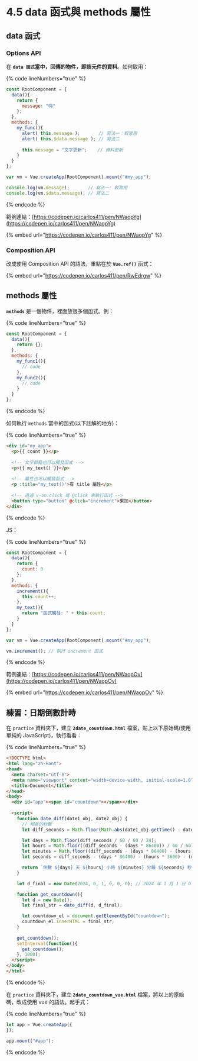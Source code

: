 # 4.5 data 函式與 methods 屬性

## data 函式

### Options API

在 **`data 函式`**當中，回傳的物件，即該**元件的資料**。如何取用：

{% code lineNumbers="true" %}
```javascript
const RootComponent = {
  data(){
    return {
      message: "嗨"
    };
  },
  methods: {
    my_func(){
      alert( this.message );       // 寫法一：較常用
      alert( this.$data.message ); // 寫法二
      
      this.message = "文字更新";    // 資料更新
    }
  }
};

var vm = Vue.createApp(RootComponent).mount("#my_app");

console.log(vm.message);       // 寫法一: 較常用
console.log(vm.$data.message); // 寫法二
```
{% endcode %}



範例連結：[https://codepen.io/carlos411/pen/NWaopYg](https://codepen.io/carlos411/pen/NWaopYg)

{% embed url="https://codepen.io/carlos411/pen/NWaopYg" %}



### Composition API

改成使用 Composition API 的語法，重點在於 **`Vue.ref()`** 函式：

{% embed url="https://codepen.io/carlos411/pen/RwEdrgw" %}



## methods 屬性

**`methods`** 是一個物件，裡面放很多個函式。例：

{% code lineNumbers="true" %}
```javascript
const RootComponent = {
  data(){
    return {};
  },
  methods: {
    my_func1(){
      // code
    },
    my_func2(){
      // code
    }
  }
};
```
{% endcode %}



如何執行 `methods` 當中的函式(以下註解的地方)：

{% code lineNumbers="true" %}
```html
<div id="my_app">
  <p>{{ count }}</p>
  
  <!-- 文字節點也可以觸發函式 -->
  <p>{{ my_text() }}</p>
  
  <!-- 屬性也可以觸發函式 -->
  <p :title="my_text()">有 title 屬性</p>
  
  <!-- 透過 v-on:click 或 @click 來執行函式 -->
  <button type="button" @click="increment">累加</button>
</div>
```
{% endcode %}

JS：

{% code lineNumbers="true" %}
```javascript
const RootComponent = {
  data(){
    return {
      count: 0
    };
  },
  methods: {
    increment(){
      this.count++;
    },
    my_text(){
      return "函式觸發: " + this.count;
    }
  }
};

var vm = Vue.createApp(RootComponent).mount("#my_app");

vm.increment(); // 執行 increment 函式
```
{% endcode %}



範例連結：[https://codepen.io/carlos411/pen/NWaopOv](https://codepen.io/carlos411/pen/NWaopOv)

{% embed url="https://codepen.io/carlos411/pen/NWaopOv" %}



## 練習：日期倒數計時

在 `practice` 資料夾下，建立 **`2date_countdown.html`** 檔案，貼上以下原始碼(使用單純的 JavaScript)，執行看看：

{% code lineNumbers="true" %}
```html
<!DOCTYPE html>
<html lang="zh-Hant">
<head>
  <meta charset="utf-8">
  <meta name="viewport" content="width=device-width, initial-scale=1.0">
  <title>Document</title>
</head>
<body>
  <div id="app"><span id="countdown"></span></div>
  
  <script>
    function date_diff(date1_obj, date2_obj) {
      // 相差的秒數
      let diff_seconds = Math.floor(Math.abs(date1_obj.getTime() - date2_obj.getTime()) / 1000);

      let days = Math.floor(diff_seconds / 60 / 60 / 24);
      let hours = Math.floor((diff_seconds - (days * 86400)) / 60 / 60);
      let minutes = Math.floor((diff_seconds - (days * 86400) - (hours * 3600)) / 60);
      let seconds = diff_seconds - (days * 86400) - (hours * 3600) - (minutes * 60);

      return `倒數 ${days} 天 ${hours} 小時 ${minutes} 分鐘 ${seconds} 秒鐘，就跨年囉！`;
    }

    let d_final = new Date(2024, 0, 1, 0, 0, 0); // 2024 年 1 月 1 日 0 時 0 分 0 秒

    function get_countdown(){
      let d = new Date();
      let final_str = date_diff(d, d_final);

      let countdown_el = document.getElementById("countdown");
      countdown_el.innerHTML = final_str;
    }
    
    get_countdown();
    setInterval(function(){
      get_countdown();
    }, 1000);
  </script>
</body>
</html>
```
{% endcode %}



在 `practice` 資料夾下，建立 **`2date_countdown_vue.html`** 檔案，將以上的原始碼，改成使用 vue 的語法。起手式：

{% code lineNumbers="true" %}
```javascript
let app = Vue.createApp({
});

app.mount("#app");
```
{% endcode %}



